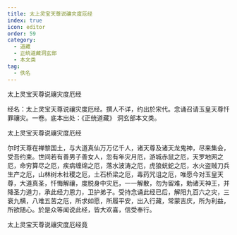 ```yaml
---
title: 太上灵宝天尊说禳灾度厄经
index: true
icon: editor
order: 59
category:
  - 道藏
  - 正统道藏洞玄部
  - 本文类
tag:
  - 佚名
---
```


太上灵宝天尊说禳灾度厄经  

经名：太上灵宝天尊说禳灾度厄经。撰人不详，约出於宋代。念诵召请玉皇天尊忏罪禳灾。一卷。底本出处：《正统道藏》 洞玄部本文类。  

太上灵宝天尊说禳灾度厄经  

尔时天尊在禅黎国土，与大道真仙万万亿千人，诸天尊及诸天龙鬼神，尽来集会，受吾约束。世间若有善男子善女人，忽有年灾月厄，游城赤鼠之厄，天罗地网之厄，命穷算尽之厄，疾病缠绵之厄，落水波涛之厄，虎狼蚖蛇之厄，水火盗贼刀兵生产之厄，山林树木社稷之厄，土石桥梁之厄，毒药咒诅之厄，唯愿今对玉皇天尊，大道真圣，忏悔解禳，度脱身中灾厄，一一解散，勿为留难，勅诸天神王，并降圣力道力，承此经力恩力，卫护弟子。受持念诵此经已后，解阳九百六之灾，三衰九横，八难五苦之厄，所求如愿，所履平安，出入行藏，常蒙吉庆，所为利益，所欲随心。於是众等闻说此经，皆大欢喜，信受奉行。  

太上灵宝天尊说禳灾度厄经竟  
